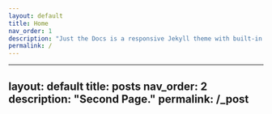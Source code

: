 ```yaml
---
layout: default
title: Home
nav_order: 1
description: "Just the Docs is a responsive Jekyll theme with built-in search that is easily customizable and hosted on GitHub Pages."
permalink: /
---
```

---
layout: default
title: posts
nav_order: 2
description: "Second Page."
permalink: /_post
---
